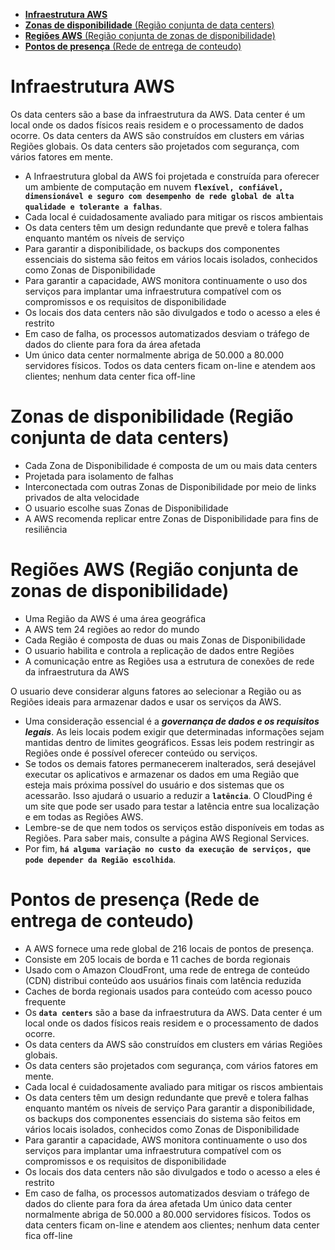 - [**Infraestrutura AWS**](#infraestrutura-aws)
- [**Zonas de disponibilidade** (Região conjunta de data centers)](#zonas-de-disponibilidade-região-conjunta-de-data-centers)
- [**Regiões AWS** (Região conjunta de zonas de disponibilidade)](#regiões-aws-região-conjunta-de-zonas-de-disponibilidade)
- [**Pontos de presença** (Rede de entrega de conteudo)](#pontos-de-presença-rede-de-entrega-de-conteudo)

# **Infraestrutura AWS**

Os data centers são a base da infraestrutura da AWS. Data center é um local onde os dados físicos reais residem e o processamento de dados ocorre. Os data centers da AWS são construídos em clusters em várias Regiões globais.
Os data centers são projetados com segurança, com vários fatores em mente.

- A Infraestrutura global da AWS foi projetada e construída para oferecer um ambiente de computação em nuvem **`flexível, confiável, dimensionável e seguro com desempenho de rede global de alta qualidade e tolerante a falhas`**.
- Cada local é cuidadosamente avaliado para mitigar os riscos ambientais
- Os data centers têm um design redundante que prevê e tolera falhas enquanto mantém os níveis de serviço
- Para garantir a disponibilidade, os backups dos componentes essenciais do sistema são feitos em vários locais isolados, conhecidos como Zonas de Disponibilidade
- Para garantir a capacidade, AWS monitora continuamente o uso dos serviços para implantar uma infraestrutura compatível com os compromissos e os requisitos de disponibilidade
- Os locais dos data centers não são divulgados e todo o acesso a eles é restrito
- Em caso de falha, os processos automatizados desviam o tráfego de dados do cliente para fora da área afetada
- Um único data center normalmente abriga de 50.000 a 80.000 servidores físicos. Todos os data centers ficam on-line e atendem aos clientes; nenhum data center fica off-line

# **Zonas de disponibilidade** (Região conjunta de data centers)

- Cada Zona de Disponibilidade é composta de um ou mais data centers
- Projetada para isolamento de falhas
- Interconectada com outras Zonas de Disponibilidade por meio de links privados de alta velocidade
- O usuario escolhe suas Zonas de Disponibilidade
- A AWS recomenda replicar entre Zonas de Disponibilidade para fins de resiliência

# **Regiões AWS** (Região conjunta de zonas de disponibilidade)

- Uma Região da AWS é uma área geográfica
- A AWS tem 24 regiões ao redor do mundo
- Cada Região é composta de duas ou mais Zonas de Disponibilidade
- O usuario habilita e controla a replicação de dados entre Regiões
- A comunicação entre as Regiões usa a estrutura de conexões de rede da infraestrutura da AWS

O usuario deve considerar alguns fatores ao selecionar a Região ou as Regiões ideais para armazenar dados e usar os serviços da AWS.

- Uma consideração essencial é a **_governança de dados e os requisitos legais_**. As leis locais podem exigir que determinadas informações sejam mantidas dentro de limites geográficos. Essas leis podem restringir as Regiões onde é possível oferecer conteúdo ou serviços.
- Se todos os demais fatores permanecerem inalterados, será desejável executar os aplicativos e armazenar os dados em uma Região que esteja mais próxima possível do usuário e dos sistemas que os acessarão. Isso ajudará o usuario a reduzir a **`latência`**. O CloudPing é um site que pode ser usado para testar a latência entre sua localização e em todas as Regiões AWS.
- Lembre-se de que nem todos os serviços estão disponíveis em todas as Regiões. Para saber mais, consulte a página AWS Regional Services.
- Por fim, **`há alguma variação no custo da execução de serviços, que pode depender da Região escolhida`**.

# **Pontos de presença** (Rede de entrega de conteudo)

- A AWS fornece uma rede global de 216 locais de pontos de presença.
- Consiste em 205 locais de borda e 11 caches de borda regionais
- Usado com o Amazon CloudFront, uma rede de entrega de conteúdo (CDN) distribui conteúdo aos usuários finais com latência reduzida
- Caches de borda regionais usados para conteúdo com acesso pouco frequente
- Os **`data centers`** são a base da infraestrutura da AWS. Data center é um local onde os dados físicos reais residem e o processamento de dados ocorre.
- Os data centers da AWS são construídos em clusters em várias Regiões globais.
- Os data centers são projetados com segurança, com vários fatores em mente.
- Cada local é cuidadosamente avaliado para mitigar os riscos ambientais
- Os data centers têm um design redundante que prevê e tolera falhas enquanto mantém os níveis de serviço
  Para garantir a disponibilidade, os backups dos componentes essenciais do sistema são feitos em vários locais isolados, conhecidos como Zonas de Disponibilidade
- Para garantir a capacidade, AWS monitora continuamente o uso dos serviços para implantar uma infraestrutura compatível com os compromissos e os requisitos de disponibilidade
- Os locais dos data centers não são divulgados e todo o acesso a eles é restrito
- Em caso de falha, os processos automatizados desviam o tráfego de dados do cliente para fora da área afetada
  Um único data center normalmente abriga de 50.000 a 80.000 servidores físicos. Todos os data centers ficam on-line e atendem aos clientes; nenhum data center fica off-line

